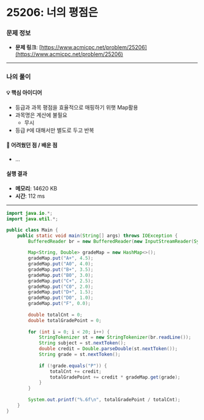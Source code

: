 # 25206: 너의 평점은

### 문제 정보
- **문제 링크**: [https://www.acmicpc.net/problem/25206](https://www.acmicpc.net/problem/25206)

---

### 나의 풀이

#### 💡 핵심 아이디어
- 등급과 과목 평점을 효율적으로 매핑하기 위햇 Map활용
- 과목명은 계산에 불필요
  - 무시
- 등급 `P`에 대해서만 별도로 두고 반복

#### 🤔 어려웠던 점 / 배운 점
- ...

####  실행 결과
- **메모리**: 14620 KB
- **시간**: 112 ms

---

```java
import java.io.*;
import java.util.*;

public class Main {
    public static void main(String[] args) throws IOException {
        BufferedReader br = new BufferedReader(new InputStreamReader(System.in));
        
        Map<String, Double> gradeMap = new HashMap<>();
        gradeMap.put("A+", 4.5);
        gradeMap.put("A0", 4.0);
        gradeMap.put("B+", 3.5);
        gradeMap.put("B0", 3.0);
        gradeMap.put("C+", 2.5);
        gradeMap.put("C0", 2.0);
        gradeMap.put("D+", 1.5);
        gradeMap.put("D0", 1.0);
        gradeMap.put("F", 0.0);
        
        double totalCnt = 0;
        double totalGradePoint = 0;
        
        for (int i = 0; i < 20; i++) {
            StringTokenizer st = new StringTokenizer(br.readLine());
            String subject = st.nextToken();
            double credit = Double.parseDouble(st.nextToken());
            String grade = st.nextToken();
            
            if (!grade.equals("P")) {
                totalCnt += credit;
                totalGradePoint += credit * gradeMap.get(grade);
            }
        }
        
        System.out.printf("%.6f\n", totalGradePoint / totalCnt);
    }
}
```